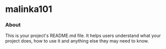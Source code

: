 malinka101
==========

### About

This is your project's README.md file. It helps users understand what your
project does, how to use it and anything else they may need to know.